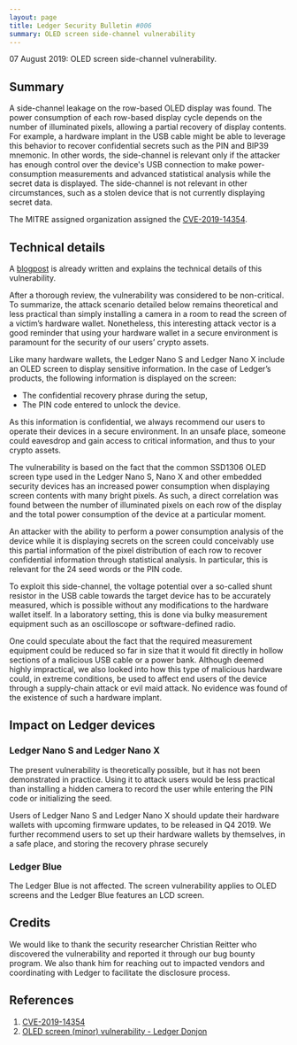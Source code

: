 ```yaml
---
layout: page
title: Ledger Security Bulletin #006
summary: OLED screen side-channel vulnerability
---
```


07 August 2019: OLED screen side-channel vulnerability.



## Summary

A side-channel leakage on the row-based OLED display was found. The power
consumption of each row-based display cycle depends on the number of illuminated
pixels, allowing a partial recovery of display contents. For example, a hardware
implant in the USB cable might be able to leverage this behavior to recover
confidential secrets such as the PIN and BIP39 mnemonic. In other words, the
side-channel is relevant only if the attacker has enough control over the
device's USB connection to make power-consumption measurements and advanced statistical analysis while the secret data is displayed. The side-channel is not relevant in other
circumstances, such as a stolen device that is not currently displaying secret
data.

The MITRE assigned organization assigned the [CVE-2019-14354](#1).



## Technical details

A [blogpost](#2) is already written and explains the technical details of this
vulnerability.

After a thorough review, the vulnerability was considered to be non-critical. To
summarize, the attack scenario detailed below remains theoretical and less
practical than simply installing a camera in a room to read the screen of a
victim’s hardware wallet. Nonetheless, this interesting attack vector is a good
reminder that using your hardware wallet in a secure environment is paramount
for the security of our users’ crypto assets.

Like many hardware wallets, the Ledger Nano S and Ledger Nano X include an OLED
screen to display sensitive information. In the case of Ledger’s products, the
following information is displayed on the screen:

- The confidential recovery phrase during the setup,
- The PIN code entered to unlock the device.

As this information is confidential, we always recommend our users to operate
their devices in a secure environment. In an unsafe place, someone could
eavesdrop and gain access to critical information, and thus to your crypto
assets.

The vulnerability is based on the fact that the common SSD1306 OLED screen type
used in the Ledger Nano S, Nano X and other embedded security devices has an
increased power consumption when displaying screen contents with many bright
pixels. As such, a direct correlation was found between the number of
illuminated pixels on each row of the display and the total power consumption of
the device at a particular moment.

An attacker with the ability to perform a power consumption analysis of the
device while it is displaying secrets on the screen could conceivably use this
partial information of the pixel distribution of each row to recover
confidential information through statistical analysis. In particular, this is
relevant for the 24 seed words or the PIN code.

To exploit this side-channel, the voltage potential over a so-called shunt
resistor in the USB cable towards the target device has to be accurately
measured, which is possible without any modifications to the hardware wallet
itself. In a laboratory setting, this is done via bulky measurement equipment
such as an oscilloscope or software-defined radio.

One could speculate about the fact that the required measurement equipment could
be reduced so far in size that it would fit directly in hollow sections of a
malicious USB cable or a power bank. Although deemed highly impractical, we also
looked into how this type of malicious hardware could, in extreme conditions, be
used to affect end users of the device through a supply-chain attack or evil
maid attack. No evidence was found of the existence of such a hardware implant.



## Impact on Ledger devices

### Ledger Nano S and Ledger Nano X

The present vulnerability is theoretically possible, but it has not been
demonstrated in practice. Using it to attack users would be less practical than
installing a hidden camera to record the user while entering the PIN code or
initializing the seed.

Users of Ledger Nano S and Ledger Nano X should update their hardware wallets
with upcoming firmware updates, to be released in Q4 2019. We further recommend
users to set up their hardware wallets by themselves, in a safe place, and
storing the recovery phrase securely


### Ledger Blue

The Ledger Blue is not affected. The screen vulnerability applies to OLED
screens and the Ledger Blue features an LCD screen.



## Credits

We would like to thank the security researcher Christian Reitter who discovered
the vulnerability and reported it through our bug bounty program. We also thank
him for reaching out to impacted vendors and coordinating with Ledger to
facilitate the disclosure process.



## References

1. <a name="1"></a> [CVE-2019-14354](https://cve.mitre.org/cgi-bin/cvename.cgi?name=CVE-2019-14354)
2. <a name="2"></a> [OLED screen (minor) vulnerability - Ledger Donjon](https://ledger-donjon.github.io/oled-vuln/)

